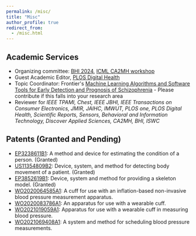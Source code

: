 ```yaml
---
permalink: /misc/
title: "Misc"
author_profile: true
redirect_from: 
  - /misc.html
---
```


## Academic Services 

* Organizing committee: [BHI 2024](https://bhi.embs.org/2024), [ICML CA2MH workshop](https://sites.google.com/view/ca2mh/)
* Guest Academic Editor, [PLOS Digital Health](https://journals.plos.org/digitalhealth/)
* Topic Coordinator: Frontier's [Machine Learning Algorithms and Software Tools for Early Detection and Prognosis of Schizophrenia](https://www.frontiersin.org/research-topics/67505/machine-learning-algorithms-and-software-tools-for-early-detection-and-prognosis-of-schizophrenia) - Please contribute if this falls into your research area
* Reviewer for <em> IEEE TPAMI, Chest, IEEE JBHI, IEEE Transactions on Consumer Electronics, JMIR, JAIHC, IMWUT, PLOS one, PLOS Digital Health, Scientific Reports, Sensors, Behavioral and Information Technology, Discover Applied Sciences, CA2MH, BHI, ISWC </em>

## Patents (Granted and Pending)

* [EP3238611B1](https://patents.google.com/patent/EP3238611B1/): A method and device for estimating the condition of a person. (Granted) 
* [US11354809B2](https://patents.google.com/patent/US11354809B2/): Device, system, and method for detecting body movement of a patient. (Granted)
* [EP3852619B1](https://patents.google.com/patent/EP3852619B1/): Device, system and method for providing a skeleton model. (Granted)
* [WO2020064585A1](https://patents.google.com/patent/WO2020064585A1/en): A cuff for use with an inflation-based non-invasive blood pressure measurement apparatus.
* [WO2020083786A1](https://patents.google.com/patent/WO2020083786A1/en): An apparatus for use with a wearable cuff.
* [WO2021019059A1](https://patents.google.com/patent/WO2021019059A1): Apparatus for use with a wearable cuff in measuring blood pressure.
* [WO2021069408A1](https://patents.google.com/patent/WO2021069408A1): A system and method for scheduling blood pressure measurements.




